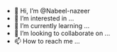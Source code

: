 - 👋 Hi, I’m @Nabeel-nazeer
- 👀 I’m interested in ...
- 🌱 I’m currently learning ...
- 💞️ I’m looking to collaborate on ...
- 📫 How to reach me ...

<!---
Nabeel-nazeer/Nabeel-nazeer is a ✨ special ✨ repository because its `README.md` (this file) appears on your GitHub profile.
You can click the Preview link to take a look at your changes.
--->
